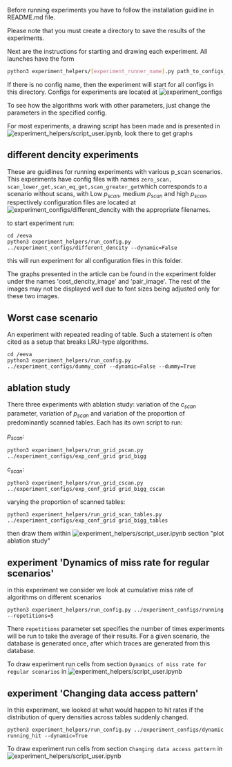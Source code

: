 Before running experiments you have to follow the installation guidline in README.md file. 

Please note that you must create a directory to save the results of the experiments.

Next are the instructions for starting and drawing each experiment. All launches have the form

```bash
python3 experiment_helpers/[experiment_runner_name].py path_to_configs_folder [config_name]
```

If there is no config name, then the experiment will start for all configs in this directory. Configs for experiments are located at ![experiment_configs](./experiment_configs/)

To see how the algorithms work with other parameters, just change the parameters in the specified config.

For most experiments, a drawing script has been made and is presented in ![experiment_helpers/script_user.ipynb](./experiment_helpers/script_user.ipynb), look there to get graphs 


## different dencity experiments

These are guidlines for running experiments with various p_scan scenarios. This experiments have config files with names `zero_scan, scan_lower_get,scan_eq_get,scan_greater_get`which corresponds to a scenario without scans, with Low $p_{scan}$, medium $p_{scan}$ and high $p_{scan}$, respectively
configuration files are located at ![experiment_configs/different_dencity](./experiment_configs/different_dencity) with the appropriate filenames.

to start experiment run:

```
cd /eeva
python3 experiment_helpers/run_config.py ../experiment_configs/different_dencity --dynamic=False
```

this will run experiment for all configuration files in this folder.

The graphs presented in the article can be found in the experiment folder under the names 'cost_dencity_image' and 'pair_image'. The rest of the images may not be displayed well due to font sizes being adjusted only for these two images.

## Worst case scenario

An experiment with repeated reading of table. Such a statement is often cited as a setup that breaks LRU-type algorithms.

```
cd /eeva
python3 experiment_helpers/run_config.py ../experiment_configs/dummy_conf --dynamic=False --dummy=True
```


## ablation study

There three experiments with ablation study: variation of the $c_{scan}$ parameter, variation of $p_{scan}$ and variation of the proportion of predominantly scanned tables. Each has its own script to run:

$p_{scan}$:

```
python3 experiment_helpers/run_grid_pscan.py ../experiment_configs/exp_conf_grid grid_bigg
```

$c_{scan}$:

```
python3 experiment_helpers/run_grid_cscan.py ../experiment_configs/exp_conf_grid grid_bigg_cscan
```

varying the proportion of scanned tables:

```
python3 experiment_helpers/run_grid_scan_tables.py ../experiment_configs/exp_conf_grid grid_bigg_tables
```


then draw them within ![experiment_helpers/script_user.ipynb](./experiment_helpers/script_user.ipynb) section  "plot ablation study"


## experiment 'Dynamics of miss rate for regular scenarios'

in this experiment we consider we look at cumulative miss rate of algorithms on different scenarios

```
python3 experiment_helpers/run_config.py ../experiment_configs/running --repetitions=5
```

There `repetitions` parameter set specifies the number of times experiments will be run to take the average of their results. For a given scenario, the database is generated once, after which traces are generated from this database.

To draw experiment run cells from section `Dynamics of miss rate for regular scenarios` in ![experiment_helpers/script_user.ipynb](./experiment_helpers/script_user.ipynb)

## experiment 'Changing data access pattern'

In this experiment, we looked at what would happen to hit rates if the distribution of query densities across tables suddenly changed.

```
python3 experiment_helpers/run_config.py ../experiment_configs/dynamic running_hit --dynamic=True
```

To draw experiment run cells from section `Changing data access pattern` in ![experiment_helpers/script_user.ipynb](./experiment_helpers/script_user.ipynb)